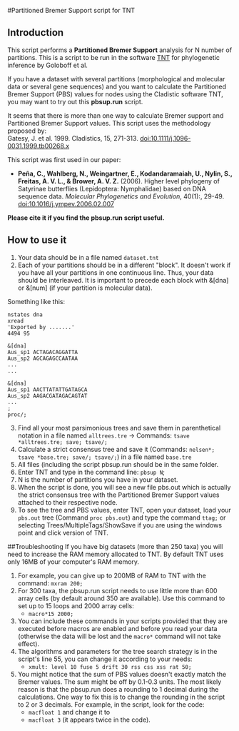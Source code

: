 #Partitioned Bremer Support script for TNT


## Introduction
This script performs a **Partitioned Bremer Support** analysis for N number of partitions. This is a script to be run in the software [TNT](http://www.zmuc.dk/public/phylogeny/tnt/) for phylogenetic inference by Goloboff et al.


If you have a dataset with several partitions (morphological and molecular data or several gene sequences) and you want to calculate the Partitioned Bremer Support (PBS) values for nodes using the Cladistic software TNT, you may want to try out this **pbsup.run** script.

It seems that there is more than one way to calculate Bremer support and Partitioned Bremer Support values. This script uses the methodology proposed by:  
Gatesy, J. et al. 1999. Cladistics, 15, 271-313. [doi:10.1111/j.1096-0031.1999.tb00268.x](http://dx.doi.org/10.1111/j.1096-0031.1999.tb00268.x)

This script was first used in our paper:

* **Peña, C., Wahlberg, N., Weingartner, E., Kodandaramaiah, U., Nylin, S., Freitas, A. V. L., & Brower, A. V. Z.** (2006). Higher level phylogeny of Satyrinae butterflies (Lepidoptera: Nymphalidae) based on DNA sequence data. *Molecular Phylogenetics and Evolution*, 40(1):, 29-49. [doi:10.1016/j.ympev.2006.02.007](http://dx.doi.org/10.1016/j.ympev.2006.02.007)

**Please cite it if you find the pbsup.run script useful.**


## How to use it
1. Your data should be in a file named ``dataset.tnt``
2. Each of your partitions should be in a different "block". It doesn't work if you have all your partitions in one continuous line. Thus, your data should be interleaved. It is important to precede each block with &[dna] or &[num] (if your partition is molecular data).

Something like this:

	nstates dna
	xread
	'Exported by .......'
	4494 95 
	
	&[dna] 
	Aus_sp1 ACTAGACAGGATTA
	Aus_sp2 AGCAGAGCCAATAA
	... 
	... 
	
	&[dna]
	Aus_sp1 AACTTATATTGATAGCA
	Aus_sp2 AAGACGATAGACAGTAT
	... 
	;
	proc/;

3. Find all your most parsimonious trees and save them in parenthetical notation in a file named ``alltrees.tre`` -> Commands: ``tsave *alltrees.tre; save; tsave/;``
4. Calculate a strict consensus tree and save it (Commands: ``nelsen*; tsave *base.tre; save/; tsave/;``) in a file named ``base.tre``
5. All files (including the script pbsup.run should be in the same folder.
6. Enter TNT and type in the command line: ``pbsup N``;
7. N is the number of partitions you have in your dataset.
8. When the script is done, you will see a new file pbs.out which is actually the strict consensus tree with the Partitioned Bremer Support values attached to their respective node.
9. To see the tree and PBS values, enter TNT, open your dataset, load your ``pbs.out`` tree (Command ``proc pbs.out``) and type the command ``ttag;`` or selecting Trees/MultipleTags/ShowSave if you are using the windows point and click version of TNT.


##Troubleshooting
If you have big datasets (more than 250 taxa) you will need to increase the RAM memory allocated to TNT. By default TNT uses only 16MB of your computer's RAM memory.

1. For example, you can give up to 200MB of RAM to TNT with the command:    ``mxram 200;``
2. For 300 taxa, the pbsup.run script needs to use little more than 600 array cells (by default around 350 are available). Use this command to set up to 15 loops and 2000 array cells:
	* ``macro*15 2000;``
3. You can include these commands in your scripts provided that they are executed before macros are enabled and before you read your data (otherwise the data will be lost and the ``macro*`` command will not take effect).
4. The algorithms and parameters for the tree search strategy is in the script's line 55, you can change it according to your needs:
	* ``xmult: level 10 fuse 5 drift 30 rss css xss rat 50;``
5. You might notice that the sum of PBS values doesn't exactly match the Bremer values. The sum might be off by 0.1-0.3 units. The most likely reason is that the pbsup.run does a rounding to 1 decimal during the calculations. One way to fix this is to change the rounding in the script to 2 or 3 decimals. For example, in the script, look for the code:
	* ``macfloat 1`` and change it to
	* ``macfloat 3`` (it appears twice in the code).
